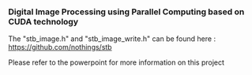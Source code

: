 ### Digital Image Processing using Parallel Computing based on CUDA technology

The "stb_image.h" and "stb_image_write.h" can be found here : https://github.com/nothings/stb

Please refer to the powerpoint for more information on this project